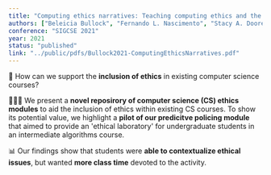 ```yaml
---
title: "Computing ethics narratives: Teaching computing ethics and the impact of predictive algorithms"
authors: ["Beleicia Bullock", "Fernando L. Nascimento", "Stacy A. Doore"]
conference: "SIGCSE 2021"
year: 2021
status: "published"
link: "../public/pdfs/Bullock2021-ComputingEthicsNarratives.pdf"
---
```


🧠 How can we support the **inclusion of ethics** in existing computer science courses?

👩🏾‍🔬 We present a **novel reposirory of computer science (CS) ethics modules** to aid the inclusion of ethics within existing CS courses. To show its potential value, we highlight a **pilot of our predicitve policing module** that aimed to provide an 'ethical laboratory' for undergraduate students in an intermediate algorithms course.

📊 Our findings show that students were **able to contextualize ethical issues**, but wanted **more class time** devoted to the activity.
